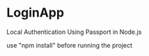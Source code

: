 # LoginApp

Local Authentication Using Passport in Node.js

use "npm install" before running the project
